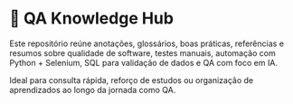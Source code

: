 # 📘 QA Knowledge Hub

Este repositório reúne anotações, glossários, boas práticas, referências e resumos sobre qualidade de software, testes manuais, automação com Python + Selenium, SQL para validação de dados e QA com foco em IA.

Ideal para consulta rápida, reforço de estudos ou organização de aprendizados ao longo da jornada como QA.
